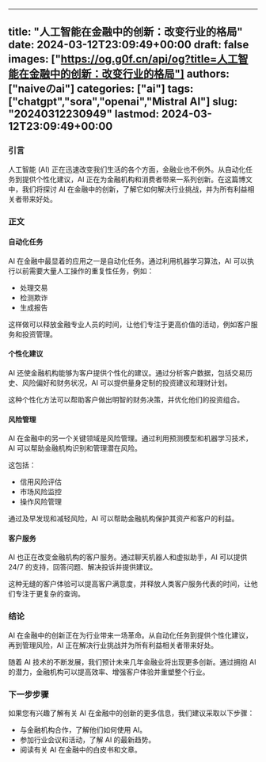 
---
title: "人工智能在金融中的创新：改变行业的格局"
date: 2024-03-12T23:09:49+00:00
draft: false
images: ["https://og.g0f.cn/api/og?title=人工智能在金融中的创新：改变行业的格局"]
authors: ["naiveのai"]
categories: ["ai"]
tags: ["chatgpt","sora","openai","Mistral AI"]
slug: "20240312230949"
lastmod: 2024-03-12T23:09:49+00:00
---
### 引言

人工智能 (AI) 正在迅速改变我们生活的各个方面，金融业也不例外。从自动化任务到提供个性化建议，AI 正在为金融机构和消费者带来一系列创新。在这篇博文中，我们将探讨 AI 在金融中的创新，了解它如何解决行业挑战，并为所有利益相关者带来好处。

### 正文

#### 自动化任务

AI 在金融中最显着的应用之一是自动化任务。通过利用机器学习算法，AI 可以执行以前需要大量人工操作的重复性任务，例如：

- 处理交易
- 检测欺诈
- 生成报告

这样做可以释放金融专业人员的时间，让他们专注于更高价值的活动，例如客户服务和投资管理。

#### 个性化建议

AI 还使金融机构能够为客户提供个性化的建议。通过分析客户数据，包括交易历史、风险偏好和财务状况，AI 可以提供量身定制的投资建议和理财计划。

这种个性化方法可以帮助客户做出明智的财务决策，并优化他们的投资组合。

#### 风险管理

AI 在金融中的另一个关键领域是风险管理。通过利用预测模型和机器学习技术，AI 可以帮助金融机构识别和管理潜在风险。

这包括：

- 信用风险评估
- 市场风险监控
- 操作风险管理

通过及早发现和减轻风险，AI 可以帮助金融机构保护其资产和客户的利益。

#### 客户服务

AI 也正在改变金融机构的客户服务。通过聊天机器人和虚拟助手，AI 可以提供 24/7 的支持，回答问题、解决投诉并提供建议。

这种无缝的客户体验可以提高客户满意度，并释放人类客户服务代表的时间，让他们专注于更复杂的查询。

### 结论

AI 在金融中的创新正在为行业带来一场革命。从自动化任务到提供个性化建议，再到管理风险，AI 正在解决行业挑战并为所有利益相关者带来好处。

随着 AI 技术的不断发展，我们预计未来几年金融业将出现更多创新。通过拥抱 AI 的潜力，金融机构可以提高效率、增强客户体验并重塑整个行业。

### 下一步步骤

如果您有兴趣了解有关 AI 在金融中的创新的更多信息，我们建议采取以下步骤：

- 与金融机构合作，了解他们如何使用 AI。
- 参加行业会议和活动，了解 AI 的最新趋势。
- 阅读有关 AI 在金融中的白皮书和文章。